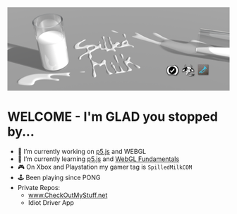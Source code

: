 <img alt="Spilled Milk Logo" src="https://github.com/SpilledMilkCOM/SpilledMilkCOM/blob/master/images/Spilled%20Milk%20Twitter%20Banner.png?raw=true"/>

# WELCOME - I'm **GLAD** you stopped by...

* 🔭 I’m currently working on [p5.js](https://p5js.org) and WEBGL
* 🌱 I’m currently learning [p5.js](https://p5js.org) and [WebGL Fundamentals](https://webglfundamentals.org/)
* 🎮 On Xbox and Playstation my gamer tag is `SpilledMilkCOM`
* 🕹️ Been playing since PONG
* Private Repos:
  * www.CheckOutMyStuff.net
  * Idiot Driver App

<!--
**SpilledMilkCOM/SpilledMilkCOM** is a ✨ _special_ ✨ repository because its `README.md` (this file) appears on your GitHub profile.
-->
